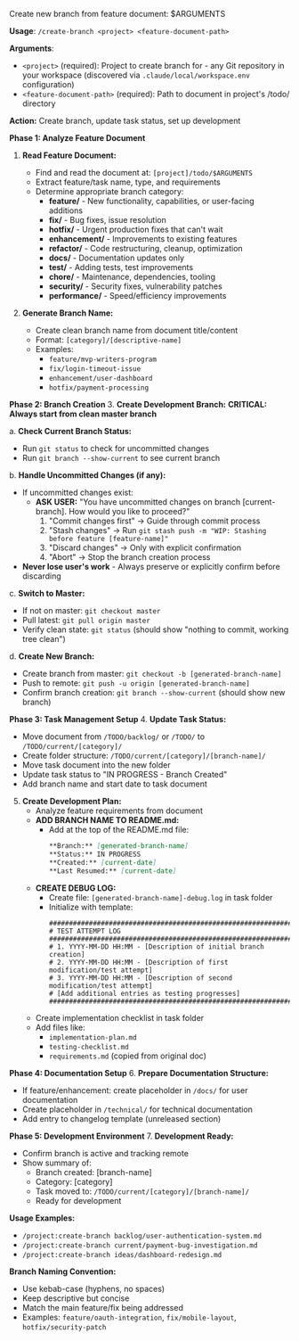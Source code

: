 Create new branch from feature document: $ARGUMENTS

**Usage**: `/create-branch <project> <feature-document-path>`

**Arguments**:
- `<project>` (required): Project to create branch for - any Git repository in your workspace (discovered via `.claude/local/workspace.env` configuration)
- `<feature-document-path>` (required): Path to document in project's /todo/ directory

**Action:** Create branch, update task status, set up development

**Phase 1: Analyze Feature Document**
1. **Read Feature Document:**
   - Find and read the document at: `[project]/todo/$ARGUMENTS`
   - Extract feature/task name, type, and requirements
   - Determine appropriate branch category:
     - **feature/** - New functionality, capabilities, or user-facing additions
     - **fix/** - Bug fixes, issue resolution
     - **hotfix/** - Urgent production fixes that can't wait
     - **enhancement/** - Improvements to existing features
     - **refactor/** - Code restructuring, cleanup, optimization
     - **docs/** - Documentation updates only
     - **test/** - Adding tests, test improvements
     - **chore/** - Maintenance, dependencies, tooling
     - **security/** - Security fixes, vulnerability patches
     - **performance/** - Speed/efficiency improvements

2. **Generate Branch Name:**
   - Create clean branch name from document title/content
   - Format: `[category]/[descriptive-name]`
   - Examples:
     - `feature/mvp-writers-program`
     - `fix/login-timeout-issue`
     - `enhancement/user-dashboard`
     - `hotfix/payment-processing`

**Phase 2: Branch Creation**
3. **Create Development Branch:**
   **CRITICAL: Always start from clean master branch**
   
   a. **Check Current Branch Status:**
   - Run `git status` to check for uncommitted changes
   - Run `git branch --show-current` to see current branch
   
   b. **Handle Uncommitted Changes (if any):**
   - If uncommitted changes exist:
     - **ASK USER:** "You have uncommitted changes on branch [current-branch]. How would you like to proceed?"
       1. "Commit changes first" → Guide through commit process
       2. "Stash changes" → Run `git stash push -m "WIP: Stashing before feature [feature-name]"`
       3. "Discard changes" → Only with explicit confirmation
       4. "Abort" → Stop the branch creation process
   - **Never lose user's work** - Always preserve or explicitly confirm before discarding
   
   c. **Switch to Master:**
   - If not on master: `git checkout master`
   - Pull latest: `git pull origin master`
   - Verify clean state: `git status` (should show "nothing to commit, working tree clean")
   
   d. **Create New Branch:**
   - Create branch from master: `git checkout -b [generated-branch-name]`
   - Push to remote: `git push -u origin [generated-branch-name]`
   - Confirm branch creation: `git branch --show-current` (should show new branch)

**Phase 3: Task Management Setup**
4. **Update Task Status:**
   - Move document from `/TODO/backlog/` or `/TODO/` to `/TODO/current/[category]/`
   - Create folder structure: `/TODO/current/[category]/[branch-name]/`
   - Move task document into the new folder
   - Update task status to "IN PROGRESS - Branch Created"
   - Add branch name and start date to task document

5. **Create Development Plan:**
   - Analyze feature requirements from document
   - **ADD BRANCH NAME TO README.md:**
     - Add at the top of the README.md file:
       ```markdown
       **Branch:** [generated-branch-name]
       **Status:** IN PROGRESS
       **Created:** [current-date]
       **Last Resumed:** [current-date]
       ```
   - **CREATE DEBUG LOG:**
     - Create file: `[generated-branch-name]-debug.log` in task folder
     - Initialize with template:
       ```
       ##############################################################################
       # TEST ATTEMPT LOG
       ##############################################################################
       # 1. YYYY-MM-DD HH:MM - [Description of initial branch creation]
       # 2. YYYY-MM-DD HH:MM - [Description of first modification/test attempt]
       # 3. YYYY-MM-DD HH:MM - [Description of second modification/test attempt]
       # [Add additional entries as testing progresses]
       ##############################################################################
       ```
   - Create implementation checklist in task folder
   - Add files like:
     - `implementation-plan.md`
     - `testing-checklist.md`
     - `requirements.md` (copied from original doc)

**Phase 4: Documentation Setup**
6. **Prepare Documentation Structure:**
   - If feature/enhancement: create placeholder in `/docs/` for user documentation
   - Create placeholder in `/technical/` for technical documentation
   - Add entry to changelog template (unreleased section)

**Phase 5: Development Environment**
7. **Development Ready:**
   - Confirm branch is active and tracking remote
   - Show summary of:
     - Branch created: [branch-name]
     - Category: [category]
     - Task moved to: `/TODO/current/[category]/[branch-name]/`
     - Ready for development

**Usage Examples:**
- `/project:create-branch backlog/user-authentication-system.md`
- `/project:create-branch current/payment-bug-investigation.md`
- `/project:create-branch ideas/dashboard-redesign.md`

**Branch Naming Convention:**
- Use kebab-case (hyphens, no spaces)
- Keep descriptive but concise
- Match the main feature/fix being addressed
- Examples: `feature/oauth-integration`, `fix/mobile-layout`, `hotfix/security-patch`